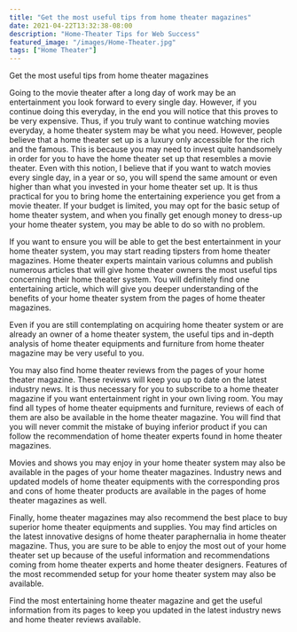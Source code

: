 ```yaml
---
title: "Get the most useful tips from home theater magazines"
date: 2021-04-22T13:32:38-08:00
description: "Home-Theater Tips for Web Success"
featured_image: "/images/Home-Theater.jpg"
tags: ["Home Theater"]
---
```


Get the most useful tips from home theater magazines


Going to the movie theater after a long day of work may be an entertainment you look forward to every single day. However, if you continue doing this everyday, in the end you will notice that this proves to be very expensive. Thus, if you truly want to continue watching movies everyday, a home theater system may be what you need. However, people believe that a home theater set up is a luxury only accessible for the rich and the famous. This is because you may need to invest quite handsomely in order for you to have the home theater set up that resembles a movie theater. Even with this notion, I believe that if you want to watch movies every single day, in a year or so, you will spend the same amount or even higher than what you invested in your home theater set up. It is thus practical for you to bring home the entertaining experience you get from a movie theater. If your budget is limited, you may opt for the basic setup of home theater system, and when you finally get enough money to dress-up your home theater system, you may be able to do so with no problem.

If you want to ensure you will be able to get the best entertainment in your home theater system, you may start reading tipsters from home theater magazines. Home theater experts maintain various columns and publish numerous articles that will give home theater owners the most useful tips concerning their home theater system. You will definitely find one entertaining article, which will give you deeper understanding of the benefits of your home theater system from the pages of home theater magazines. 

Even if you are still contemplating on acquiring home theater system or are already an owner of a home theater system, the useful tips and in-depth analysis of home theater equipments and furniture from home theater magazine may be very useful to you.

You may also find home theater reviews from the pages of your home theater magazine. These reviews will keep you up to date on the latest industry news. It is thus necessary for you to subscribe to a home theater magazine if you want entertainment right in your own living room. You may find all types of home theater equipments and furniture, reviews of each of them are also be available in the home theater magazine. You will find that you will never commit the mistake of buying inferior product if you can follow the recommendation of home theater experts found in home theater magazines.

Movies and shows you may enjoy in your home theater system may also be available in the pages of your home theater magazines. Industry news and updated models of home theater equipments with the corresponding pros and cons of home theater products are available in the pages of home theater magazines as well.

Finally, home theater magazines may also recommend the best place to buy superior home theater equipments and supplies. You may find articles on the latest innovative designs of home theater paraphernalia in home theater magazine. Thus, you are sure to be able to enjoy the most out of your home theater set up because of the useful information and recommendations coming from home theater experts and home theater designers. Features of the most recommended setup for your home theater system may also be available. 

Find the most entertaining home theater magazine and get the useful information from its pages to keep you updated in the latest industry news and home theater reviews available. 

